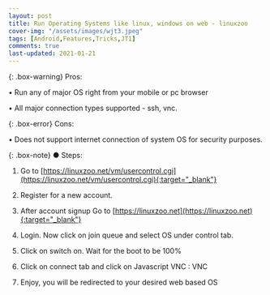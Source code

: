 ```yaml
---
layout: post
title: Run Operating Systems like linux, windows on web - linuxzoo
cover-img: "/assets/images/wjt3.jpeg"
tags: [Android,Features,Tricks,JT1]
comments: true
last-updated: 2021-01-21
---
```


{: .box-warning}
Pros:

• Run any of major OS right from your mobile or pc browser

• All major connection types supported - ssh, vnc. 

{: .box-error}
Cons:

• Does not support internet connection of system OS for security purposes. 


{: .box-note}
● Steps:

1. Go to [https://linuxzoo.net/vm/usercontrol.cgi](https://linuxzoo.net/vm/usercontrol.cgi){:target="_blank"}

2. Register for a new account.

3. After account signup Go to [https://linuxzoo.net](https://linuxzoo.net){:target="_blank"}

4. Login. Now click on join queue and select OS under control tab.

5. Click on switch on. Wait for the boot to be 100%

6. Click on connect tab and click on Javascript VNC : VNC

7. Enjoy, you will be redirected to your desired web based OS
